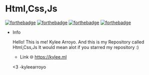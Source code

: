 # Html,Css,Js
 [![forthebadge](https://forthebadge.com/images/badges/uses-html.svg)](https://forthebadge.com)
 [![forthebadge](https://forthebadge.com/images/badges/built-with-swag.svg)](https://forthebadge.com)
 [![forthebadge](https://forthebadge.com/images/badges/made-with-javascript.svg)](https://forthebadge.com)
 [![forthebadge](https://forthebadge.com/images/badges/uses-css.svg)](https://forthebadge.com)
 * Info
  
   Hello! This is me! Kylee Arroyo. And this is my Repository called Html,Css,Js
    It would mean alot if you starred my repository :)
    
    * Link 🌐
      https://kylee.ml
    
    <3 -kyleearroyo

